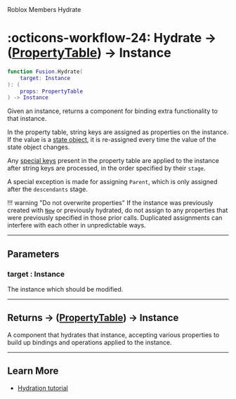<nav class="fusiondoc-api-breadcrumbs">
	<span>Roblox</span>
	<span>Members</span>
	<span>Hydrate</span>
</nav>

<h1 class="fusiondoc-api-header" markdown>
	<span class="fusiondoc-api-icon" markdown>:octicons-workflow-24:</span>
	<span class="fusiondoc-api-name">Hydrate</span>
	<span class="fusiondoc-api-type">
		-> (<a href="../../types/propertytable">PropertyTable</a>) -> Instance
	</span>
</h1>

```Lua
function Fusion.Hydrate(
	target: Instance
): (
	props: PropertyTable
) -> Instance
```

Given an instance, returns a component for binding extra functionality to that
instance.

In the property table, string keys are assigned as properties on the instance.
If the value is a [state object](../../../state/types/stateobject), it is
re-assigned every time the value of the state object changes.

Any [special keys](../../types/specialkey) present in the property table are
applied to the instance after string keys are processed, in the order specified
by their `stage`.

A special exception is made for assigning `Parent`, which is only assigned after
the `descendants` stage.

!!! warning "Do not overwrite properties"
	If the instance was previously created with [`New`](../new) or previously
	hydrated, do not assign to any properties that were previously specified in
	those prior calls. Duplicated assignments can interfere with each other in
	unpredictable ways.

-----

## Parameters

<h3 markdown>
	target
	<span class="fusiondoc-api-type">
		: Instance
	</span>
</h3>

The instance which should be modified.

-----

<h2 markdown>
	Returns
	<span class="fusiondoc-api-type">
		-> (<a href="../../types/propertytable">PropertyTable</a>) -> Instance
	</span>
</h2>

A component that hydrates that instance, accepting various properties to build
up bindings and operations applied to the instance.

-----

## Learn More

- [Hydration tutorial](../../../../tutorials/roblox/hydration)